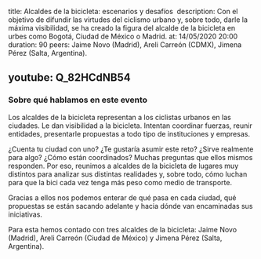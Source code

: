 title: Alcaldes de la bicicleta: escenarios y desafíos 
description: Con el objetivo de difundir las virtudes del ciclismo urbano y, sobre todo, darle la máxima visibilidad, se ha creado la figura del alcalde de la bicicleta en urbes como Bogotá, Ciudad de México o Madrid.
at: 14/05/2020 20:00
duration: 90
peers: Jaime Novo (Madrid), Areli Carreón (CDMX), Jimena Pérez (Salta, Argentina).

youtube: Q_82HCdNB54
----
### Sobre qué hablamos en este evento

Los alcaldes de la bicicleta representan a los ciclistas urbanos en las ciudades. Le dan visibilidad a la bicicleta. Intentan coordinar fuerzas, reunir entidades, presentarle propuestas a todo tipo de instituciones y empresas. 

¿Cuenta tu ciudad con uno? ¿Te gustaría asumir este reto? ¿Sirve realmente para algo? ¿Cómo están coordinados? Muchas preguntas que ellos mismos responden. Por eso, reunimos a alcaldes de la bicicleta de lugares muy distintos para analizar sus distintas realidades y, sobre todo, cómo luchan para que la bici cada vez tenga más peso como medio de transporte. 

Gracias a ellos nos podemos enterar de qué pasa en cada ciudad, qué propuestas se están sacando adelante y hacia dónde van encaminadas sus iniciativas.

Para esta hemos contado con tres alcaldes de la bicicleta: Jaime Novo (Madrid), Areli Carreón (Ciudad de México) y Jimena Pérez (Salta, Argentina).
